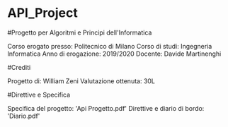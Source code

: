 # API_Project

#Progetto per Algoritmi e Principi dell'Informatica

Corso erogato presso: Politecnico di Milano
Corso di studi: Ingegneria Informatica
Anno di erogazione: 2019/2020
Docente: Davide Martinenghi

#Crediti

Progetto di: William Zeni
Valutazione ottenuta: 30L

#Direttive e Specifica

Specifica del progetto: 'Api Progetto.pdf'
Direttive e diario di bordo: 'Diario.pdf'
